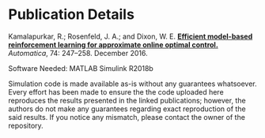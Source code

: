 # Publication Details
Kamalapurkar, R.; Rosenfeld, J. A.; and Dixon, W. E. **[Efficient model-based reinforcement learning for approximate online optimal control.](http://doi.org/10.1016/j.automatica.2016.08.004)** *Automatica*, 74: 247–258. December 2016. 

Software Needed: MATLAB Simulink R2018b

Simulation code is made available as-is without any guarantees whatsoever. Every effort has been made to ensure the the code uploaded here reproduces the results presented in the linked publications; however, the authors do not make any guarantees regarding exact reproduction of the said results. If you notice any mismatch, please contact the owner of the repository.
